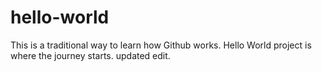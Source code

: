 # hello-world
This is a traditional way to learn how Github works. Hello World project is where the journey starts.
updated edit.
